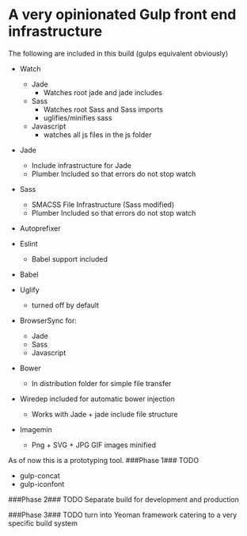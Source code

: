 # A very opinionated Gulp front end infrastructure

The following are included in this build (gulps equivalent obviously)

* Watch
  * Jade
    * Watches root jade and jade includes
  * Sass
    * Watches root Sass and Sass imports
    * uglifies/minifies sass
  * Javascript
    * watches all js files in the js folder
* Jade
  * Include infrastructure for Jade
  * Plumber Included so that errors do not stop watch
* Sass
  * SMACSS File Infrastructure (Sass modified)
  * Plumber Included so that errors do not stop watch
* Autoprefixer
* Eslint
    * Babel support included

* Babel
* Uglify
  * turned off by default
* BrowserSync for:
  * Jade
  * Sass
  * Javascript
* Bower
  * In distribution folder for simple file transfer
* Wiredep included for automatic bower injection
    * Works with Jade + jade include file structure
* Imagemin
    * Png + SVG + JPG GIF images minified


As of now this is a prototyping tool.
###Phase 1###
TODO
* gulp-concat
* gulp-iconfont



###Phase 2###
TODO
Separate build for development and production

###Phase 3###
TODO turn into Yeoman framework catering to a very specific build system 
